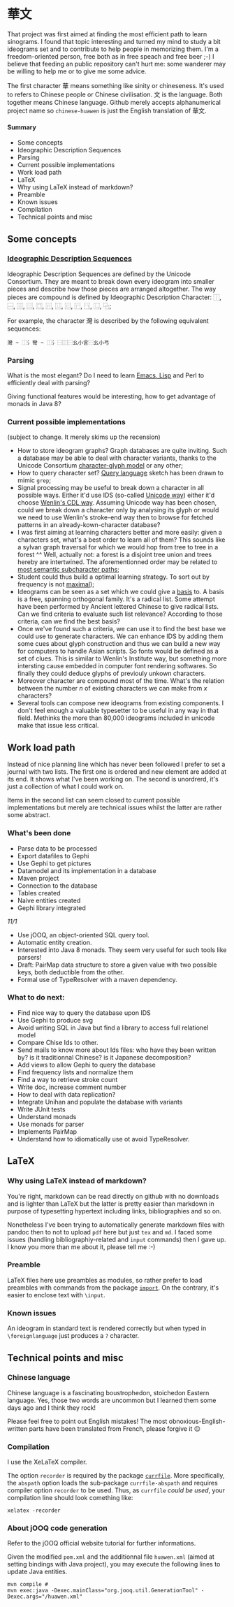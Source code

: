# 華文

That project was first aimed at finding the most efficient path to learn sinograms. I found that topic interesting and turned my mind to study a bit ideograms set and to contribute to help people in memorizing them. I'm a freedom-oriented person, free both as in free speach and free beer ;-) I believe that feeding an public repository can't hurt me: some wanderer may be willing to help me or to give me some advice.

The first character 華 means something like sinity or chineseness. It's used to refers to Chinese people or Chinese civilisation. 文 is the language. Both together means Chinese language. Github merely accepts alphanumerical project name so `chinese-huawen` is just the English translation of 華文.

#### Summary

* Some concepts
 * Ideographic Description Sequences
 * Parsing
 * Current possible implementations
* Work load path
* LaTeX
 * Why using LaTeX instead of markdown?
 * Preamble
 * Known issues
 * Compilation
* Technical points and misc

## Some concepts

### [Ideographic Description Sequences](https://github.com/kawabata/ids)

Ideographic Description Sequences are defined by the Unicode Consortium. They are meant to break down every ideogram into smaller pieces and describe how those pieces are arranged altogether. The way pieces are compound is defined by Ideographic Description Character: ⿰, ⿱, ⿲, ⿳, ⿴, ⿵, ⿶, ⿷, ⿸, ⿹, ⿺, ⿻;

For example, the character 灣 is described by the following equivalent sequences:

`灣 ~ ⿰氵彎 ~ ⿰氵⿱⿲⿱幺小言⿱幺小弓`

### Parsing

What is the most elegant? Do I need to learn [Emacs, Lisp](https://github.com/kawabata/ids-edit) and Perl to efficiently deal with parsing?

Giving functional features would be interesting, how to get advantage of monads in Java 8?

### Current possible implementations
(subject to change. It merely skims up the recension)

* How to store ideogram graphs? Graph databases are quite inviting. Such a database may be able to deal with character variants, thanks to the Unicode Consortium  [character-glyph model](https://github.com/piotr2b/chinese-huawen/blob/master/refs/New%20Perspectives%20in%20Sinographic%20Language%20Processing%20through%20the%20Use%20of%20Character%20Structure.pdf) or any other;
* How to query character set? [Query language](https://github.com/piotr2b/chinese-huawen/blob/master/refs/A%20Structural%20Query%20System%20for%20Han%20Characters.pdf) sketch has been drawn to mimic `grep`;
* Signal processing may be useful to break down a character in all possible ways. Either it'd use IDS (so-called [Unicode way](https://en.wikipedia.org/wiki/Chinese_character_description_languages#Ideographic_Description_Sequences)) either it'd choose [Wenlin's CDL way](https://en.wikipedia.org/wiki/Chinese_character_description_languages#CDL). Assuming Unicode way has been chosen, could we break down a character only by  analysing its glyph or would we need to use Wenlin's stroke-end way then to browse for fetched patterns in an already-kown-character database?
* I was first aiming at learning characters better and more easily: given a characters set, what's a best order to learn all of them? This sounds like a sylvan  graph traversal for which we would hop from tree to tree in a forest ^^ Well, actually not: a forest is a disjoint tree union and trees hereby are intertwined. The aforementionned order may be related to [most semantic subcharacter paths](https://github.com/piotr2b/chinese-huawen/blob/master/refs/New%20Perspectives%20in%20Sinographic%20Language%20Processing%20through%20the%20Use%20of%20Character%20Structure.pdf);
* Student could thus build a optimal learning strategy. To sort out by frequency is not [maximal](https://github.com/piotr2b/chinese-huawen/blob/master/refs/Efficient%20learning%20strategy%20of%20Chinese%20characters%20based%20on%20network%20approach.pdf));
* Ideograms can be seen as a set which we could give a [basis](https://en.wikipedia.org/wiki/Basis_%28linear_algebra%29) to. A basis is a free, spanning orthogonal family. It's a radical list. Some attempt have been performed by Ancient lettered Chinese to give radical lists. Can we find criteria to evaluate such list relevance? According to those criteria, can we find the best basis?
* Once we've found such a criteria, we can use it to find the best base we could use to generate characters. We can enhance IDS by adding them some cues about glyph construction and thus we can build a new way for computers to handle Asian scripts. So fonts would be defined as a set of clues. This is similar to Wenlin's Institute way, but something more intersting cause embedded in computer font rendering softwares. So finally they could deduce glyphs of previouly unkown characters.
* Moreover character are compound most of the time. What's the relation between the number *n* of existing characters we can make from *x* characters?
* Several tools can compose new ideograms from existing components. I don't feel enough a valuable typesetter to be useful in any way in that field. Methinks the more than 80,000 ideograms included in unicode make that issue less critical.

## Work load path

Instead of nice planning line which has never been followed I prefer to set a journal with two lists. The first one is ordered and new element are added at its end. It shows what I've been working on. The second is unordrerd, it's just a collection of what I could work on.

Items in the second list can seem closed to current possible implementations but merely are technical issues whilst the latter are rather some abstract.

### What's been done

 * Parse data to be processed
 * Export datafiles to Gephi
 * Use Gephi to get pictures
 * Datamodel and its implementation in a database
 * Maven project
 * Connection to the database
 * Tables created
 * Naive entities created
 * Gephi library integrated

*11/1*

 * Use jOOQ, an object-oriented SQL query tool.
 * Automatic entity creation.
 * Interested into Java 8 monads. They seem very useful for such tools like parsers!
 * Draft: PairMap data structure to store a given value with two possible keys, both deductible from the other.
 * Formal use of TypeResolver with a maven dependency.

### What to do next:

 * Find nice way to query the database upon IDS
 * Use Gephi to produce svg
 * Avoid writing SQL in Java but find a library to access full relationel model
 * Compare Chise Ids to other.
 * Send mails to know more about Ids files: who have they been written by? is it traditionnal Chinese? is it Japanese decomposition?
 * Add views to allow Gephi to query the database
 * Find frequency lists and normalize them
 * Find a way to retrieve stroke count
 * Write doc, increase comment number
 * How to deal with data replication?
 * Integrate Unihan and populate the database with variants
 * Write JUnit tests
 * Understand monads
 * Use monads for parser
 * Implements PairMap
 * Understand how to idiomatically use ot avoid TypeResolver.

## LaTeX

### Why using LaTeX instead of markdown?

You're right, markdown can be read directly on github with no downloads and is lighter than LaTeX but the latter is pretty easier than markdown in purpose of typesetting hypertext including links, bibliographies and so on.

Nonetheless I've been trying to automatically generate markdown files with pandoc then to not to upload `pdf` here but just `tex` and `md`. I faced some issues (handling bibliographiy-related and `input` commands) then I gave up. I know you more than me about it, please tell me :-)

### Preamble

LaTeX files here use preambles as modules, so rather prefer to load preambles with commands from the package [`import`](http://ctan.mines-albi.fr/macros/latex/contrib/import/import.pdf). On the contrary, it's easier to enclose text with `\input`.

### Known issues

An ideogram in standard text is rendered correctly but when typed in `\foreignlanguage` just produces a `?` character.

## Technical points and misc

### Chinese language

Chinese language is a fascinating boustrophedon, stoichedon Eastern language. Yes, those two words are uncommon but I learned them some days ago and I think they rock!

Please feel free to point out English mistakes! The most obnoxious-English-written parts have been translated from French, please forgive it 😉

### Compilation

I use the XeLaTeX compiler.

The option `recorder` is required by the package [`currfile`](http://www.ctan.org/tex-archive/macros/latex/contrib/currfile). More specifically, the `abspath` option loads the sub-package `currfile-abspath` and requires compiler option `recorder` to be used. Thus, as `currfile` *could be used*, your compilation line should look comething like:

```
xelatex -recorder
```


### About jOOQ code generation

Refer to the jOOQ official website tutorial for further informations.

Given the modified `pom.xml` and the additionnal file `huawen.xml` (aimed at setting bindings with Java project), you may execute the following lines to update Java entities.

```
mvn compile #
mvn exec:java -Dexec.mainClass="org.jooq.util.GenerationTool" -Dexec.args="/huawen.xml"
```
